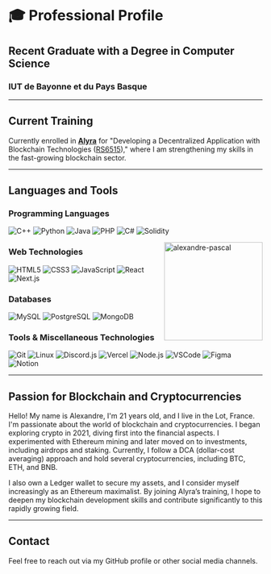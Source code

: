# 🎓 Professional Profile

## Recent Graduate with a Degree in Computer Science
### IUT de Bayonne et du Pays Basque

---

## Current Training
Currently enrolled in **[Alyra](https://www.alyra.fr/)** for "Developing a Decentralized Application with Blockchain Technologies ([RS6515](https://www.francecompetences.fr/recherche/rs/6515/))," where I am strengthening my skills in the fast-growing blockchain sector.

---

## Languages and Tools

### Programming Languages
![C++](https://skillicons.dev/icons?i=cpp) ![Python](https://skillicons.dev/icons?i=python) ![Java](https://skillicons.dev/icons?i=java) ![PHP](https://skillicons.dev/icons?i=php) ![C#](https://skillicons.dev/icons?i=cs) ![Solidity](https://skillicons.dev/icons?i=solidity)

<img align="right" height="195px" src="https://github-readme-stats.vercel.app/api/top-langs?username=alexandre-pascal&lang=en&layout=compact&theme=tokyonight" alt="alexandre-pascal" />

### Web Technologies
![HTML5](https://skillicons.dev/icons?i=html) ![CSS3](https://skillicons.dev/icons?i=css) ![JavaScript](https://skillicons.dev/icons?i=js) ![React](https://skillicons.dev/icons?i=react) ![Next.js](https://skillicons.dev/icons?i=nextjs)

### Databases
![MySQL](https://skillicons.dev/icons?i=mysql) ![PostgreSQL](https://skillicons.dev/icons?i=postgres) ![MongoDB](https://skillicons.dev/icons?i=mongodb)

### Tools & Miscellaneous Technologies
![Git](https://skillicons.dev/icons?i=git) ![Linux](https://skillicons.dev/icons?i=linux) ![Discord.js](https://skillicons.dev/icons?i=discord) ![Vercel](https://skillicons.dev/icons?i=vercel) ![Node.js](https://skillicons.dev/icons?i=nodejs) ![VSCode](https://skillicons.dev/icons?i=vscode) ![Figma](https://skillicons.dev/icons?i=figma) ![Notion](https://skillicons.dev/icons?i=notion)

---

## Passion for Blockchain and Cryptocurrencies
Hello! My name is Alexandre, I'm 21 years old, and I live in the Lot, France. I'm passionate about the world of blockchain and cryptocurrencies. I began exploring crypto in 2021, diving first into the financial aspects. I experimented with Ethereum mining and later moved on to investments, including airdrops and staking. Currently, I follow a DCA (dollar-cost averaging) approach and hold several cryptocurrencies, including BTC, ETH, and BNB.

I also own a Ledger wallet to secure my assets, and I consider myself increasingly as an Ethereum maximalist. By joining Alyra’s training, I hope to deepen my blockchain development skills and contribute significantly to this rapidly growing field.

---

## Contact
Feel free to reach out via my GitHub profile or other social media channels.
